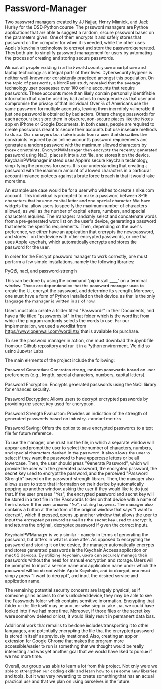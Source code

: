 # Password-Manager
Two password managers created by JJ Najjar, Henry Minnick, and Jack Hurley for the DSD-Python course. The password managers are Python applications that are able to suggest a random, secure password based on the parameters given. One of them encrypts it and safely stores that password on the computer for when it is needed, while the other uses Apple's keychain technology to encrypt and store the password generated. They both aim to simplify password management for users by automating the process of creating and storing secure passwords.

Almost all people residing in a first-world country use smartphone and laptop technology as integral parts of their lives. Cybersecurity hygiene is neither well-known nor consistently practiced amongst this population. On the topic of passwords, a NordPass study revealed that the average technology user possesses over 100 online accounts that require passwords. These accounts more than likely contain personally identifiable information that can be used by bad actors to masquerade as that user and compromise the privacy of that individual. Over ⅔ of Americans use the same password for multiple accounts, leaving them incredibly vulnerable if just one password is obtained by bad actors. Others change passwords for each account but store them in obscure, non-secure places like the Notes app on iPhone or Google Documents. In both cases, people are required to create passwords meant to secure their accounts but use insecure methods to do so. Our managers both take inputs from a user that describes the constraints required by an online account’s password requirements and generate a random password with the maximum allowed characters by those constraints. EncryptPWManager then encrypts the recently generated password using NaCl, places it into a .txt file, and stores it on the device. KeychainPWManager instead uses Apple's secure keychain technology, simplifying the process for users. It is our understanding that creating a password with the maximum amount of allowed characters in a particular account instance protects against a brute force breach in that it would take more time.

An example use case would be for a user who wishes to create a nike.com account. This individual is prompted to make a password between 8-16 characters that has one capital letter and one special character. We have widgets that allow users to specify the maximum number of characters allowed, as well as the number of capital letters, numbers, and special characters required. The managers randomly select and concatenate words from a pre-generated word list on the user's device, generating a password that meets the specific requirements. Then, depending on the user's preference, we either have an application that encrypts the new password, and stores it on the device with other encrypted passwords, or one that uses Apple keychain, which automatically encrypts and stores the password for the user.

In order for the Encrypt password manager to work correctly, one must perform a few simple installations, namely the following libraries:

PyQt5, nacl, and password-strength

This can be done by using the command "pip install ____" on a terminal window. These are dependencies that the password manager uses to create the UI, encrypt the password, and determine its strength. Moreover, one must have a form of Python installed on their device, as that is the only language the manager is written in as of now.

Users must also create a folder titled "Passwords" in their Documents, and have a file titled "passwords.lst" in that folder which is the word list from which the program randomly selects the words to use. For our implementation, we used a wordlist from https://www.openwall.com/wordlists/ that is available for purchase.

To see the password manager in action, one must download the .ipynb file from our Github repository and run it in a Python environment. We did so using Jupyter Labs.

The main elements of the project include the following:

Password Generation: Generates strong, random passwords based on user preferences (e.g., length, special characters, numbers, capital letters).

Password Encryption: Encrypts generated passwords using the NaCl library for enhanced security.

Password Decryption: Allows users to decrypt encrypted passwords by providing the secret key used for encryption.

Password Strength Evaluation: Provides an indication of the strength of generated passwords based on industry-standard metrics.

Password Saving: Offers the option to save encrypted passwords to a text file for future reference.

To use the manager, one must run the file, in which a separate window will appear and prompt the user to select the number of characters, numbers, and special characters desired in the password. It also allows the user to select if they want the password to have uppercase letters or be all lowercase. Then, the user should press "Generate Password", which will provide the user with the generated password, the encrypted password, the secret key used to encrypt the password, and the perceived "Password Strength" based on the password-strength library. Then, the manager also allows users to store that information on their device by automatically popping up another window, asking the user if they would like to do just that. If the user presses "Yes", the encrypted password and secret key will be stored in a text file in the Passwords folder on that device with a name of their choice. If the user presses "No", nothing happens. The manager also contains a button at the bottom of the original window that says "I want to decrypt", which if pressed, opens up another window that allows the user to input the encrypted password as well as the secret key used to encrypt it, and returns the original, decrypted password if given the correct inputs.

KeychainPWManager is very similar - namely in terms of generating the password, but differs in what is done after. As opposed to encrypting the password and storing it on the device, the manager automatically encrypts and stores generated passwords in the Keychain Access application on macOS devices. By utilizing Keychain, users can securely manage their passwords without the need for manual encryption and storage. Users will be prompted to input a service name and application name under which the password will be stored within Apple Keychain, and to decrypt, one must simply press "I want to decrypt", and input the desired service and application name.

The remaining potential security concerns are largely physical, as if someone gains access to one's unlocked device, they may be able to see the Passwords folder which contains sensitive information. Encrypting that folder or the file itself may be another wise step to take that we could have looked into if we had more time. Moreover, if those files or the secret key were somehow deleted or lost, it would likely result in permanent data loss.

Additional work that remains to be done includes transporting it to other languages, and potentially encrypting the file that the encrypted password is stored in itself as previously mentioned. Also, creating an app or extension for Google Chrome that makes the program more accessible/easier to run is something that we thought would be really interesting and was yet another goal that we would have liked to pursue if we had more time.

Overall, our group was able to learn a lot from this project. Not only were we able to strengthen our coding skills and learn how to use some new libraries and tools, but it was very rewarding to create something that has an actual practical use and that we plan on using ourselves in the future.
